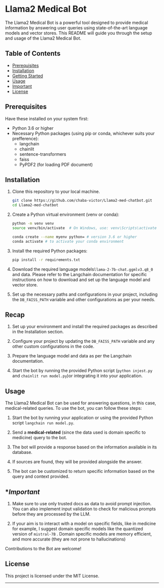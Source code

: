 

# Llama2 Medical Bot

The Llama2 Medical Bot is a powerful tool designed to provide medical information by answering user queries using state-of-the-art language models and vector stores. This README will guide you through the setup and usage of the Llama2 Medical Bot.

## Table of Contents

- [Prerequisites](#prerequisites)
- [Installation](#installation)
- [Getting Started](#getting-started)
- [Usage](#usage)
- [Important](#important)
- [License](#license)

## Prerequisites

Have these installed on your system first:

- Python 3.6 or higher
- Necessary Python packages (using pip or conda, whichever suits your prefference):
    - langchain
    - chainlit
    - sentence-transformers
    - faiss
    - PyPDF2 (for loading PDF document)

## Installation

1. Clone this repository to your local machine.

    ```bash
    git clone https://github.com/chaba-victor/Llama2-med-chatbot.git
    cd Llama2-med-chatbot
    ```

2. Create a Python virtual environment (venv or conda):

    ```bash
    python -m venv venv
    source venv/bin/activate  # On Windows, use: venv\Scripts\activate

    conda create --name myenv python= # version 3.6 or higher
    conda activate # to activate your conda environment
    ```

3. Install the required Python packages:

    ```bash
    pip install -r requirements.txt
    ```

4. Download the required language models`llama-2-7b-chat.ggmlv3.q8_0` and data. Please refer to the Langchain documentation for specific instructions on how to download and set up the language model and vector store.

5. Set up the necessary paths and configurations in your project, including the `DB_FAISS_PATH` variable and other configurations as per your needs.

## Recap

1. Set up your environment and install the required packages as described in the Installation section.

2. Configure your project by updating the `DB_FAISS_PATH` variable and any other custom configurations in the code.

3. Prepare the language model and data as per the Langchain documentation.

4. Start the bot by running the provided Python script (`python injest.py` and `chainlit run model.py`)or integrating it into your application.

## Usage

The Llama2 Medical Bot can be used for answering questions, in this case, medical-related queries. To use the bot, you can follow these steps:

1. Start the bot by running your application or using the provided Python script `langchain run model.py`.

2. Send a **medical-related** (since the data used is domain specific to medicine) query to the bot.

3. The bot will provide a response based on the information available in its database.

4. If sources are found, they will be provided alongside the answer.

5. The bot can be customized to return specific information based on the query and context provided.

## **Important*



1. Make sure to use only trusted docs as data to avoid prompt injection. You can also implement  input validation to check for malicious prompts before they are processed by the LLM.

2. If your aim is to interact with a model on specific fields, like in medicine for example, I suggest domain specific models like the quantized version of `mistral-7B` . Domain specific models are memory efficient, and more accurate (they are not prone to hallucinations)


Contributions to the Bot are welcome! 

## License

This project is licensed under the MIT License.

---

